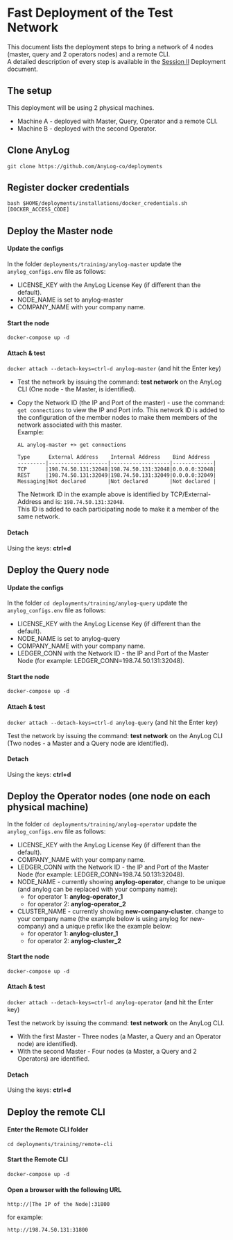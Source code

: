 # Fast Deployment of the Test Network

This document lists the deployment steps to bring a network of 4 nodes (master, query and 2 operators nodes) and a remote CLI.    
A detailed description of every step is available in the [Session II](Session%20II%20(Deployment).md) Deployment document.

## The setup
This deployment will be using 2 physical machines.
* Machine A - deployed with Master, Query, Operator and a remote CLI.
* Machine B - deployed with the second Operator. 

## Clone AnyLog
```shell 
git clone https://github.com/AnyLog-co/deployments  
```

## Register docker credentials 
```shell
bash $HOME/deployments/installations/docker_credentials.sh [DOCKER_ACCESS_CODE]
```

## Deploy the Master node

#### Update the configs

In the folder ```deployments/training/anylog-master``` update the ```anylog_configs.env``` file as follows:
* LICENSE_KEY with the AnyLog License Key (if different than the default).
* NODE_NAME is set to anylog-master
* COMPANY_NAME with your company name.

#### Start the node

```docker-compose up -d```

#### Attach & test

```docker attach --detach-keys=ctrl-d anylog-master``` (and hit the Enter key)

* Test the network by issuing the command: **test network** on the AnyLog CLI (One node - the Master, is identified).

* Copy the Network ID (the IP and Port of the master) - use the command: ```get connections``` to view the IP and Port info.
    This network ID is added to the configuration of the member nodes to make them members of the network associated with this master.  
    Example:
    ```
    AL anylog-master +> get connections
    
    Type      External Address    Internal Address    Bind Address  
    ---------|-------------------|-------------------|-------------|
    TCP      |198.74.50.131:32048|198.74.50.131:32048|0.0.0.0:32048|
    REST     |198.74.50.131:32049|198.74.50.131:32049|0.0.0.0:32049|
    Messaging|Not declared       |Not declared       |Not declared |
    ```
    The Network ID in the example above is identified by TCP/External-Address and is: ```198.74.50.131:32048```.  
    This ID is added to each participating node to make it a member of the same network.

#### Detach

Using the keys: **ctrl+d**

## Deploy the Query node

#### Update the configs

In the folder ```cd deployments/training/anylog-query``` update the ```anylog_configs.env``` file as follows:
* LICENSE_KEY with the AnyLog License Key (if different than the default).
* NODE_NAME is set to anylog-query
* COMPANY_NAME with your company name.
* LEDGER_CONN with the Network ID - the IP and Port of the Master Node (for example: LEDGER_CONN=198.74.50.131:32048).

#### Start the node

```docker-compose up -d```

#### Attach & test

```docker attach --detach-keys=ctrl-d anylog-query``` (and hit the Enter key)

Test the network by issuing the command: **test network** on the AnyLog CLI (Two nodes - a Master and a Query node are identified).

#### Detach

Using the keys: **ctrl+d**

## Deploy the Operator nodes (one node on each physical machine)

In the folder ```cd deployments/training/anylog-operator``` update the ```anylog_configs.env``` file as follows:
* LICENSE_KEY with the AnyLog License Key (if different than the default).
* COMPANY_NAME with your company name.
* LEDGER_CONN with the Network ID - the IP and Port of the Master Node (for example: LEDGER_CONN=198.74.50.131:32048).
* NODE_NAME - currently showing **anylog-operator**, change to be unique (and anylog can be replaced with your company name):
    - for operator 1: **anylog-operator_1**
    - for operator 2: **anylog-operator_2**
* CLUSTER_NAME - currently showing **new-company-cluster**. change to your company name (the example below is 
using anylog for new-company) and a unique prefix like the example below:
    - for operator 1: **anylog-cluster_1**
    - for operator 2: **anylog-cluster_2**  
        
#### Start the node

```docker-compose up -d```

#### Attach & test

```docker attach --detach-keys=ctrl-d anylog-operator```  (and hit the Enter key)

Test the network by issuing the command: **test network** on the AnyLog CLI.  
* With the first Master - Three nodes (a Master, a Query and an Operator node) are identified).
* With the second Master - Four nodes (a Master, a Query and 2 Operators) are identified.

#### Detach

Using the keys: **ctrl+d**

## Deploy the remote CLI

#### Enter the Remote CLI folder
 ```shell
cd deployments/training/remote-cli
```
#### Start the Remote CLI
```shell
docker-compose up -d
```

#### Open a browser with the following URL
```
http://[The IP of the Node]:31800
```
for example:
```
http://198.74.50.131:31800
```
